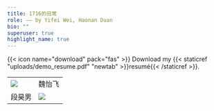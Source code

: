 ```yaml
---
title: 1716的日常
role: —— by Yifei Wei, Haonan Duan
bio: ""
superuser: true
highlight_name: true
---
```

<table>

<tr>

<td><img src="https://s4.ax1x.com/2021/12/19/TZaYM6.jpg"></td>

<td>魏怡飞</td>

</tr>

<tr>

<td>段昊男</td>

<td><img src="https://s4.ax1x.com/2021/12/19/TZatsK.jpg"></td>

</tr>

{{< icon name="download" pack="fas" >}} Download my {{< staticref "uploads/demo_resume.pdf" "newtab" >}}resumé{{< /staticref >}}.